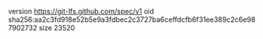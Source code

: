 version https://git-lfs.github.com/spec/v1
oid sha256:aa2c3fd918e52b5e9a3fdbec2c3727ba6ceffdcfb6f31ee389c2c6e987902732
size 23520
